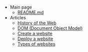 - Main page
  - [README.md](README.md)
- Articles
  - [History of the Web](history-web.md)
  - [DOM (Document Object Model)](dom.md)
  - [Create a website](create-web.md)
  - [Deploy a website](deploy-web.md)
  - [Types of websites](types-of-webs.md)
